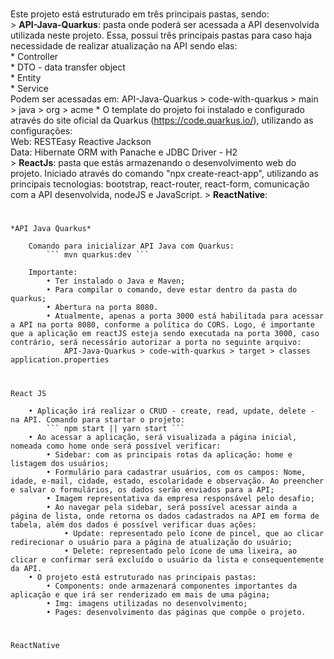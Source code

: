 #
Este projeto está estruturado em três principais pastas, sendo: <br />
    > **API-Java-Quarkus**: pasta onde poderá ser acessada a API desenvolvida utilizada neste projeto. Essa, possui três principais pastas para caso haja necessidade de realizar atualização na API sendo elas: <br />
        * Controller <br />
        * DTO - data transfer object <br />
        * Entity <br />
        * Service<br />
            Podem ser acessadas em: API-Java-Quarkus > code-with-quarkus > main > java > org > acme
        * O template do projeto foi instalado e configurado através do site oficial da Quarkus (https://code.quarkus.io/), utilizando as configurações: <br />
            Web: RESTEasy Reactive Jackson <br />
            Data: Hibernate ORM with Panache e JDBC Driver - H2 <br />
    > **ReactJs**: pasta que estás armazenando o desenvolvimento web do projeto. Iniciado através do comando "npx create-react-app", utilizando as principais tecnologias: bootstrap, react-router, react-form, comunicação com a API desenvolvida, nodeJS e JavaScript.
    > **ReactNative**:

#
    *API Java Quarkus*

        Comando para inicializar API Java com Quarkus: 
            ``` mvn quarkus:dev ```

        Importante:
            • Ter instalado o Java e Maven;
            • Para compilar o comando, deve estar dentro da pasta do quarkus;
            • Abertura na porta 8080.
            • Atualmente, apenas a porta 3000 está habilitada para acessar a API na porta 8080, conforme a política do CORS. Logo, é importante que a aplicação em reactJS esteja sendo executada na porta 3000, caso contrário, será necessário autorizar a porta no seguinte arquivo:
                API-Java-Quarkus > code-with-quarkus > target > classes application.properties

#
    React JS

        • Aplicação irá realizar o CRUD - create, read, update, delete - na API. Comando para startar o projeto:
            ``` npm start || yarn start ```
        • Ao acessar a aplicação, será visualizada a página inicial, nomeada como home onde será possível verificar:
            • Sidebar: com as principais rotas da aplicação: home e listagem dos usuários;
            • Formulário para cadastrar usuários, com os campos: Nome, idade, e-mail, cidade, estado, escolaridade e observação. Ao preencher e salvar o formulários, os dados serão enviados para a API;
            • Imagem representativa da empresa responsável pelo desafio;
            • Ao navegar pela sidebar, será possível acessar ainda a página de lista, onde retorna os dados cadastrados na API em forma de tabela, além dos dados é possível verificar duas ações:
                • Update: representado pelo ícone de pincel, que ao clicar redirecionar o usuário para a página de atualização do usuário;
                • Delete: representado pelo ícone de uma lixeira, ao clicar e confirmar será excluído o usuário da lista e consequentemente da API.
        • O projeto está estruturado nas principais pastas:
            • Components: onde armazenará componentes importantes da aplicação e que irá ser renderizado em mais de uma página;
            • Img: imagens utilizadas no desenvolvimento;
            • Pages: desenvolvimento das páginas que compõe o projeto.

#
    ReactNative